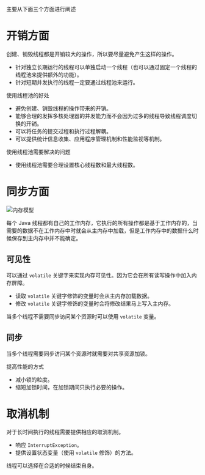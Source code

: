 主要从下面三个方面进行阐述

# 开销方面

创建、销毁线程都是开销较大的操作，所以要尽量避免产生这样的操作。

- 针对独立长期运行的线程可以单独启动一个线程（也可以通过固定一个线程的线程池来提供额外的功能）。
- 针对短期并发执行的线程一定要通过线程池来运行。

使用线程池的好处

- 避免创建、销毁线程的操作带来的开销。
- 能够合理的发挥多核处理器的并发能力而不会因为过多的线程导致线程调度切换的开销。
- 可以将任务的提交过程和执行过程解耦。
- 可以提供统计信息收集、应用程序管理机制和性能监视等机制。

使用线程池需要解决的问题

- 使用线程池需要合理设置核心线程数和最大线程数。

# 同步方面

![内存模型](E:\git-local\own\md-documents\面试\assets\内存模型.jpg)

每个 Java 线程都有自己的工作内存，它执行的所有操作都是基于工作内存的，当需要的数据不在工作内存中时就会从主内存中加载，但是工作内存中的数据什么时候保存到主内存中并不能确定。

## 可见性

可以通过 `volatile` 关键字来实现内存可见性。因为它会在所有读写操作中加入内存屏障。

- 读取 `volatile` 关键字修饰的变量时会从主内存加载数据。
- 修改 `volatile` 关键字修饰的变量时会将修改结果马上写入主内存。

当多个线程不需要同步访问某个资源时可以使用 `volatile` 变量。

## 同步

当多个线程需要同步访问某个资源时就需要对共享资源加锁。

提高性能的方式

- 减小锁的粒度。
- 缩短加锁时间，在加锁期间只执行必要的操作。

# 取消机制

对于长时间执行的线程需要提供相应的取消机制。

- 响应 `InterruptException`。
- 提供设置状态变量（使用 `volatile` 修饰）的方法。

线程可以选择在合适的时候结束自身。